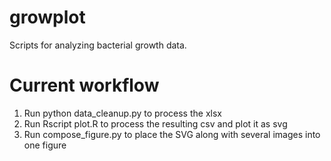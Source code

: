 # growplot
Scripts for analyzing bacterial growth data.


# Current workflow

1. Run python data\_cleanup.py to process the xlsx
2. Run Rscript plot.R to process the resulting csv and plot it as svg
3. Run compose_figure.py to place the SVG along with several images into one figure
